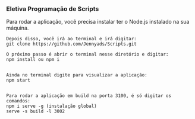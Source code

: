 <h3>Eletiva Programação de Scripts</h3>

Para rodar a aplicação, você precisa instalar ter o Node.js instalado na sua máquina.
```
Depois disso, você irá ao terminal e irá digitar:
git clone https://github.com/Jennyads/Scripts.git

O próximo passo é abrir o terminal nesse diretório e digitar:
npm install ou npm i


Ainda no terminal digite para visualizar a aplicação:
npm start


Para rodar a aplicação em build na porta 3100, é só digitar os comandos:
npm i serve -g (instalação global)
serve -s build -l 3002
```
